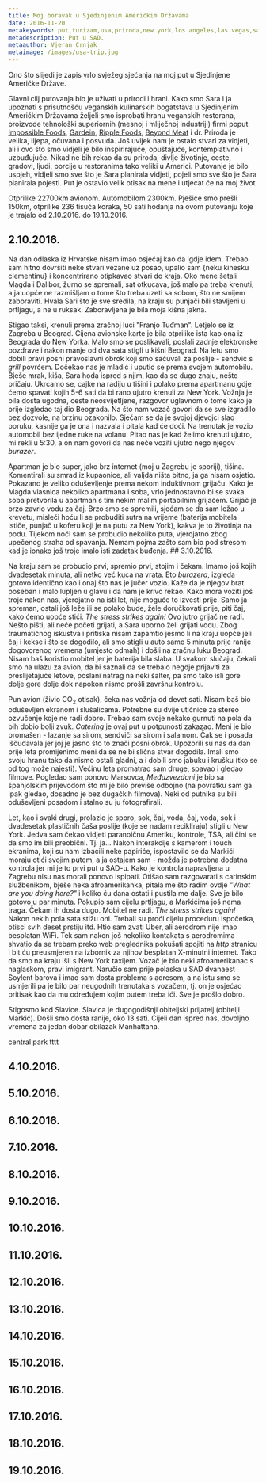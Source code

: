 ```yaml
---
title: Moj boravak u Sjedinjenim Američkim Državama
date: 2016-11-20
metakeywords: put,turizam,usa,priroda,new york,los angeles,las vegas,san diego
metadescription: Put u SAD.
metaauthor: Vjeran Crnjak
metaimage: /images/usa-trip.jpg
---
```


Ono što slijedi je zapis vrlo svježeg sjećanja na moj put u Sjedinjene Američke
Države.

Glavni cilj putovanja bio je uživati u prirodi i hrani. Kako smo Sara i ja
upoznati s prisutnošću veganskih kulinarskih bogatstava u Sjedinjenim Američkim
Državama željeli smo isprobati hranu veganskih restorana, proizvode tehnološki
superiornih (mesnoj i mliječnoj industriji) firmi poput [Impossible
Foods](//impossiblefoods.com), [Gardein](//gardein.com), [Ripple
Foods](//ripplefoods.com), [Beyond Meat](//beyondmeat.com) i dr. Priroda je
velika, lijepa, očuvana i posvuda. Još uvijek nam je ostalo stvari za vidjeti,
ali i ovo što smo vidjeli je bilo inspirirajuće, opuštajuće, kontemplativno i
uzbuđujuće. Nikad ne bih rekao da su priroda, divlje životinje, ceste, gradovi,
ljudi, porcije u restoranima tako veliki u Americi. Putovanje je bilo uspjeh,
vidjeli smo sve što je Sara planirala vidjeti, pojeli smo sve što je Sara
planirala pojesti. Put je ostavio velik otisak na mene i utjecat će na moj
život.

Otprilike 22700km avionom. Automobilom 2300km. Pješice smo prešli 150km,
otprilike 236 tisuća koraka, 50 sati hodanja na ovom putovanju koje je trajalo
od 2.10.2016. do 19.10.2016.

## 2.10.2016.

Na dan odlaska iz Hrvatske nisam imao osjećaj kao da igdje idem. Trebao sam
hitno dovršiti neke stvari vezane uz posao, upalio sam {neku kinesku clementinu}
i koncentrirano otipkavao stvari do kraja. Oko mene šetali Magda i Dalibor,
žurno se spremali, sat otkucava, još malo pa treba krenuti, a ja uopće ne
razmišljam o tome što treba uzeti sa sobom, što ne smijem zaboraviti. Hvala Sari
što je sve sredila, na kraju su punjači bili stavljeni u prtljagu, a ne u
ruksak. Zaboravljena je bila moja kišna jakna.

Stigao taksi, krenuli prema zračnoj luci "Franjo Tuđman". Letjelo se iz Zagreba
u Beograd. Cijena avionske karte je bila otprilike ista kao ona iz Beograda do
New Yorka. Malo smo se poslikavali, poslali zadnje elektronske pozdrave i nakon
manje od dva sata stigli u kišni Beograd. Na letu smo dobili pravi posni
pravoslavni obrok koji smo sačuvali za poslije - sendvič s *grill* povrćem.
Dočekao nas je mladić i uputio se prema svojem automobilu. Bješe mrak, kiša,
Sara hoda ispred s njim, kao da se dugo znaju, nešto pričaju. Ukrcamo se, cajke
na radiju u tišini i polako prema apartmanu gdje ćemo spavati kojih 5-6 sati da
bi rano ujutro krenuli za New York. Vožnja je bila dosta ugodna, ceste
neosvijetljene, razgovor uglavnom o tome kako je prije izgledao taj dio
Beograda. Na što nam vozač govori da se sve izgradilo bez dozvole, na brzinu
ozakonilo. Sjećam se da je svojoj djevojci slao poruku, kasnije ga je ona i
nazvala i pitala kad će doći. Na trenutak je vozio automobil bez ijedne ruke na
volanu. Pitao nas je kad želimo krenuti ujutro, mi rekli u 5:30, a on nam govori
da nas neće voziti ujutro nego njegov *burazer*.

Apartman je bio super, jako brz internet (moj u Zagrebu je sporiji), tišina.
Komentirali su smrad iz kupaonice, ali valjda ništa bitno, ja ga nisam osjetio.
Pokazano je veliko oduševljenje prema nekom induktivnom grijaču. Kako je Magda
vlasnica nekoliko apartmana i soba, vrlo jednostavno bi se svaka soba pretvorila
u apartman s tim nekim malim portabilnim grijačem. Grijač je brzo zavrio vodu za
čaj. Brzo smo se spremili, sjećam se da sam ležao u krevetu, misleći hoću li se
probuditi sutra na vrijeme (baterija mobitela ističe, punjač u koferu koji je na
putu za New York), kakva je to životinja na podu. Tijekom noći sam se probudio
nekoliko puta, vjerojatno zbog upečenog straha od spavanja. Nemam pojma zašto
sam bio pod stresom kad je ionako još troje imalo isti zadatak buđenja. ##
3.10.2016.

Na kraju sam se probudio prvi, spremio prvi, stojim i čekam. Imamo još kojih
dvadesetak minuta, ali netko već kuca na vrata. Eto *burazera*, izgleda gotovo
identično kao i onaj što nas je jučer vozio. Kaže da je njegov brat poseban i
malo lupljen u glavu i da nam je krivo rekao. Kako mora voziti još troje nakon
nas, vjerojatno na isti let, nije moguće to izvesti prije. Samo ja spreman,
ostali još leže ili se polako bude, žele doručkovati prije, piti čaj, kako ćemo
uopće stići. *The stress strikes again!* Ovo jutro grijač ne radi. Nešto pišti,
ali neće početi grijati, a Sara uporno želi grijati vodu. Zbog traumatičnog
iskustva i pritiska nisam zapamtio jesmo li na kraju uopće jeli čaj i kekse i
što se dogodilo, ali smo stigli u auto samo 5 minuta prije ranije dogovorenog
vremena (umjesto odmah) i došli na zračnu luku Beograd. Nisam baš koristio
mobitel jer je baterija bila slaba. U svakom slučaju, čekali smo na ulazu za
avion, da bi saznali da se trebalo negdje prijaviti za preslijetajuće letove,
poslani natrag na neki šalter, pa smo tako išli gore dolje gore dolje dok
napokon nismo prošli završnu kontrolu.

Pun avion (živio CO<sub>2</sub> otisak), čeka nas vožnja od devet sati. Nisam
baš bio oduševljen ekranom i slušalicama. Potrebne su dvije utičnice za stereo
ozvučenje koje ne radi dobro. Trebao sam svoje nekako gurnuti na pola da bih
dobio bolji zvuk. *Catering* je ovaj put u potpunosti zakazao. Meni je bio
promašen - lazanje sa sirom, sendviči sa sirom i salamom. Čak se i posada
iščuđavala jer joj je jasno što to znači posni obrok. Upozorili su nas da dan
prije leta promijenimo meni da se ne bi slična stvar dogodila. Imali smo svoju
hranu tako da nismo ostali gladni, a i dobili smo jabuku i krušku (tko se od tog
može najesti). Većinu leta promatrao sam druge, spavao i gledao filmove.
Pogledao sam ponovo Marsovca, *Međuzvezdani* je bio sa španjolskim prijevodom
što mi je bilo previše odbojno (na povratku sam ga ipak gledao, dosadno je bez
dugačkih filmova). Neki od putnika su bili oduševljeni posadom i stalno su ju
fotografirali. 

Let, kao i svaki drugi, prolazio je sporo, sok, čaj, voda, čaj, voda, sok i
dvadesetak plastičnih čaša poslije (koje se nadam recikliraju) stigli u New
York. Jedva sam čekao vidjeti paranoičnu Ameriku, kontrole, TSA, ali čini se da
smo im bili preobični. Tj. ja... Nakon interakcije s kamerom i touch ekranima,
koji su nam izbacili neke papiriće, ispostavilo se da Markići moraju otići
svojim putem, a ja ostajem sam - možda je potrebna dodatna kontrola jer mi je to
prvi put u SAD-u. Kako je kontrola napravljena u Zagrebu nisu nas morali ponovo
ispipati. Otišao sam razgovarati s carinskim službenikom, bješe neka
afroamerikanka, pitala me što radim ovdje *"What are you doing here?"* i koliko
ću dana ostati i pustila me dalje. Sve je bilo gotovo u par minuta. Pokupio sam
cijelu prtljagu, a Markićima još nema traga. Čekam ih dosta dugo. Mobitel ne
radi. *The stress strikes again!* Nakon nekih pola sata stižu oni. Trebali su
proći cijelu proceduru ispočetka, otisci svih deset prstiju itd. Htio sam zvati
Uber, ali aerodrom nije imao besplatan WiFi. Tek sam nakon još nekoliko
kontakata s aerodromima shvatio da se trebam preko web preglednika pokušati
spojiti na *http* stranicu i bit ću preusmjeren na izbornik za njihov besplatan
X-minutni internet. Tako da smo na kraju išli s New York taxijem. Vozač je bio
neki afroamerikanac s naglaskom, pravi imigrant. Naručio sam prije polaska u SAD
dvanaest Soylent barova i imao sam dosta problema s adresom, a na istu smo se
usmjerili pa je bilo par neugodnih trenutaka s vozačem, tj. on je osjećao
pritisak kao da mu određujem kojim putem treba ići. Sve je prošlo dobro.

Stigosmo kod Slavice. Slavica je dugogodišnji obiteljski prijatelj (obitelji
Markić). Došli smo dosta ranije, oko 13 sati. Cijeli dan ispred nas, dovoljno vremena za jedan dobar obilazak Manhattana.

central park tttt

## 4.10.2016.

## 5.10.2016.

## 6.10.2016.

## 7.10.2016.

## 8.10.2016.

## 9.10.2016.

## 10.10.2016.

## 11.10.2016.

## 12.10.2016.

## 13.10.2016.

## 14.10.2016.

## 15.10.2016.

## 16.10.2016.

## 17.10.2016.

## 18.10.2016.

## 19.10.2016.


